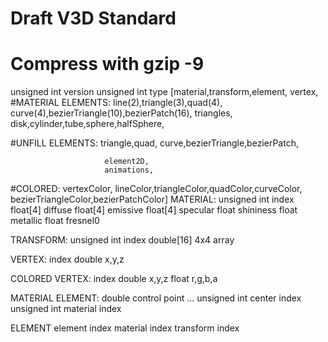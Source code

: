 # Draft V3D Standard
# Compress with gzip -9

unsigned int version
unsigned int type [material,transform,element,
                         vertex,
#MATERIAL ELEMENTS:
                         line(2),triangle(3),quad(4),
                         curve(4),bezierTriangle(10),bezierPatch(16),
                         triangles,
                         disk,cylinder,tube,sphere,halfSphere,

#UNFILL ELEMENTS:        triangle,quad,
                         curve,bezierTriangle,bezierPatch,

                         element2D,
                         animations,

#COLORED:
                         vertexColor,
                         lineColor,triangleColor,quadColor,curveColor,
                         bezierTriangleColor,bezierPatchColor]
MATERIAL:
unsigned int index
float[4] diffuse
float[4] emissive
float[4] specular
float shininess
float metallic
float fresnel0

TRANSFORM:
unsigned int index
double[16] 4x4 array

VERTEX:
index
double x,y,z

COLORED VERTEX:
index
double x,y,z
float r,g,b,a

MATERIAL ELEMENT:
double control point
...
unsigned int center index
unsigned int material index

ELEMENT
element index
material index
transform index
